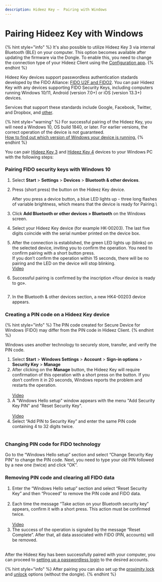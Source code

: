 ```yaml
---
description: Hideez Key –  Pairing with Windows
---
```


# Pairing Hideez Key with Windows

{% hint style="info" %}
It's also possible to utilize Hideez Key 3 via internal Bluetooth (BLE) on your computer. This option becomes available after updating the firmware via the Dongle. To enable this, you need to change the connection type of your Hideez Client using the [Configuration app](../guide-for-hideez-key-bundle-with-bt-adapter/configuration-app.md)**.**
{% endhint %}

Hideez Key devices support passwordless authentication stadards developed by the FIDO Alliance: [FIDO U2F and FIDO2](https://fidoalliance.org/specifications/). You can pair Hideez Key with any devices supporting FIDO Security Keys, including computers running Windows 10/11, Android (version 7.0+) or iOS (version 13.3+) devices.

Services that support these standards include Google, Facebook, Twitter, and Dropbox, and [other](https://hideez.com/pages/supported-services).

{% hint style="warning" %}
For successful pairing of the Hideez Key, you will need a Windows 10, OS build 1840, or later. For earlier versions, the correct operation of the device is not guaranteed. \
[How to find out which version of Windows your device is running.](https://support.microsoft.com/en-us/help/13443/windows-which-version-am-i-running)
{% endhint %}

You can pair [Hideez Key 3](https://hideez.com/products/hideez-key-3) and [Hideez Key 4](https://hideez.com/products/hideez-key-4) devices to your Windows PC with the following steps:

### **Pairing FIDO security keys with Windows 10‌**

1. Select **Start** > **Settings** > **Devices** > **Bluetooth & other devices**.\
   &#x20;<img src="../.gitbook/assets/изображение_2021-09-21_124913.png" alt="" data-size="original">&#x20;
2.  Press (short press) the button on the Hideez Key device.\
    &#x20;<img src="../.gitbook/assets/image (4) (1).png" alt="" data-size="original">&#x20;

    After you press a device button, a blue LED lights up - three long flashes of variable brightness, which means that the device is ready for Pairing.\

3. Click **Add Bluetooth or other devices > Bluetooth** on the Windows screen.\
   &#x20; <img src="../.gitbook/assets/Screenshot_2.png" alt="" data-size="original">&#x20;
4. Select your Hideez Key device (for example HK-00203). The last five digits coincide with the serial number printed on the device box.\
   &#x20;<img src="../.gitbook/assets/изображение_2021-09-21_125034.png" alt="" data-size="original">&#x20;
5. After the connection is established, the green LED lights up (blinks) on the selected device, inviting you to confirm the operation. You need to confirm pairing with a short button press. \
   If you don’t confirm the operation within 15 seconds, there will be no pairing and the LED on the device will stop blinking. \
   &#x20;<img src="../.gitbook/assets/изображение_2021-09-21_125049.png" alt="" data-size="original"> \
   [Video](https://youtu.be/iBaGqvRmLmA)
6.  Successful pairing is confirmed by the inscription «Your device is ready to go».

    <img src="../.gitbook/assets/изображение_2021-09-23_005601.png" alt="" data-size="original">&#x20;
7. In the Bluetooth & other devices section, a new HK4-00203 device appears.\
   &#x20;<img src="../.gitbook/assets/изображение_2021-09-23_005618.png" alt="" data-size="original">&#x20;

### **Creating a PIN code on a Hideez Key device**

{% hint style="info" %}
The PIN code created for Secure Device for Windows (FIDO) may differ from the PIN code in Hideez Client.
{% endhint %}

Windows uses another technology to securely store, transfer, and verify the PIN code.

1. Select **Start** > **Windows Settings** > **Account** > **Sign-in options** > **Security Key** > **Manage**
2. After clicking on the **Manage** button, the Hideez Key will require confirmation of this operation with a short press on the button. If you don’t confirm it in 20 seconds, Windows reports the problem and restarts the operation. \
   &#x20;<img src="../.gitbook/assets/8.jpg" alt="" data-size="original"> \
   [Video](https://youtu.be/baczWo7j73M)
3. A "Windows Hello setup" window appears with the menu "Add Security Key PIN" and "Reset Security Key". \
   &#x20;<img src="../.gitbook/assets/9.jpg" alt="" data-size="original"> \
   [Video](https://youtu.be/baczWo7j73M)
4. Select “Add PIN to Security Key” and enter the same PIN code containing 4 to 32 digits twice.\
   &#x20;<img src="../.gitbook/assets/10.jpg" alt="" data-size="original">&#x20;

### **‌Changing PIN code for FIDO technology**

Go to the “Windows Hello setup” section and select “Change Security Key PIN” to change the PIN code. Next, you need to type your old PIN followed by a new one (twice) and click “OK”.\
&#x20;<img src="../.gitbook/assets/изображение_2021-09-21_125409.png" alt="" data-size="original">&#x20;

### **Removing PIN code and clearing all FIDO data**

1. Enter the “Windows Hello setup” section and select “Reset Security Key” and then “Proceed” to remove the PIN code and FIDO data. \
   &#x20;<img src="../.gitbook/assets/изображение_2021-09-21_125423.png" alt="" data-size="original">&#x20;
2. Each time the message “Take action on your Bluetooth security key” appears, confirm it with a short press. This action must be confirmed twice.\
   &#x20;<img src="../.gitbook/assets/изображение_2021-09-21_125600.png" alt="" data-size="original"> \
   [Video](https://youtu.be/baczWo7j73M)
3. The success of the operation is signaled by the message “Reset Complete”. After that, all data associated with FIDO (PIN, accounts) will be removed.\
   &#x20;<img src="../.gitbook/assets/изображение_2021-09-21_125517.png" alt="" data-size="original">&#x20;

After the Hideez Key has been successfully paired with your computer, you can proceed to [setting up a passwordless login](setting-up-passwordless-logins-and-2fa.md) to the desired accounts.

{% hint style="info" %}
After pairing you can also set up the [proximity lock](broken-reference) and [unlock](broken-reference) options (without the dongle).
{% endhint %}
